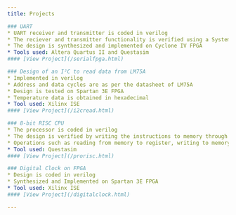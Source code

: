 ```yaml
---
title: Projects

### UART
* UART receiver and transmitter is coded in verilog
* The reciever and transmitter functionality is verified using a SystemVerilog testbench
* The design is synthesized and implemented on Cyclone IV FPGA
* Tools used: Altera Quartus II and Questasim                             
#### [View Project](/serialfpga.html)

### Design of an I²C to read data from LM75A
* Implemented in verilog
* Address and data cycles are as per the datasheet of LM75A
* Design is tested on Spartan 3E FPGA                                     
* Temperature data is obtained in hexadecimal
* Tool used: Xilinx ISE 
#### [View Project](/i2cread.html)

### 8-bit RISC CPU
* The processor is coded in verilog
* The design is verified by writing the instructions to memory through backdoor access and letting the processor operate on those instructions
* Operations such as reading from memory to register, writing to memory, addition and subtraction are verified 
* Tool used: Questasim
#### [View Project](/prorisc.html)

### Digital Clock on FPGA
* Design is coded in verilog
* Synthesized and Implemented on Spartan 3E FPGA
* Tool used: Xilinx ISE
#### [View Project](/digitalclock.html) 

---
```

